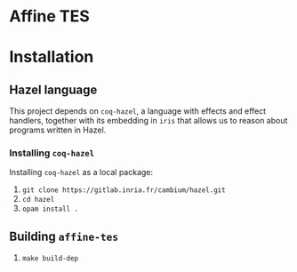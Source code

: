 # Affine TES

# Installation

## Hazel language

This project depends on `coq-hazel`, 
a language with effects and effect handlers,
together with its embedding in `iris` that allows 
us to reason about programs written in Hazel.


### Installing `coq-hazel`

Installing `coq-hazel` as a local package:

1. `git clone https://gitlab.inria.fr/cambium/hazel.git`
2. `cd hazel`
3. `opam install .`

## Building `affine-tes`

1. `make build-dep`
